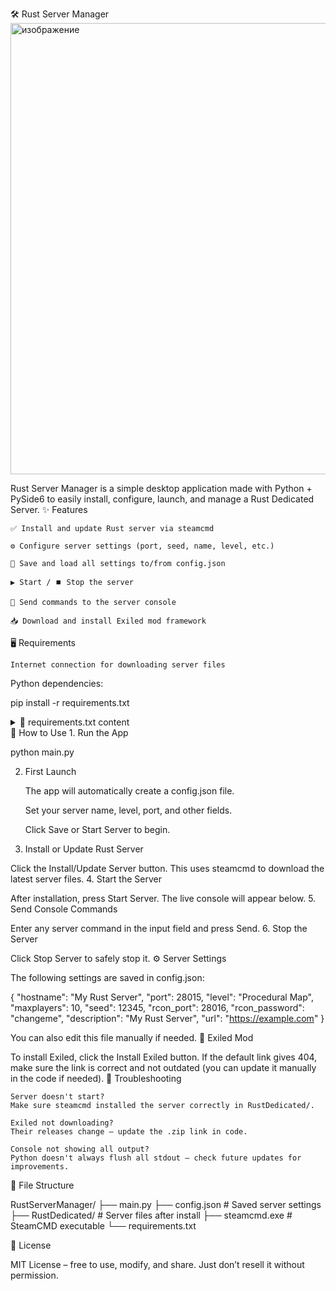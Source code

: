 🛠️ Rust Server Manager
<img width="799" height="722" alt="изображение" src="https://github.com/user-attachments/assets/054bc9b9-8e2b-4203-8ea4-a1f5f3e931ba" />

Rust Server Manager is a simple desktop application made with Python + PySide6 to easily install, configure, launch, and manage a Rust Dedicated Server.
✨ Features

    ✅ Install and update Rust server via steamcmd

    ⚙️ Configure server settings (port, seed, name, level, etc.)

    💾 Save and load all settings to/from config.json

    ▶️ Start / ⏹️ Stop the server

    💬 Send commands to the server console

    📥 Download and install Exiled mod framework

🖥️ Requirements

    Internet connection for downloading server files

Python dependencies:

pip install -r requirements.txt

<details> <summary>📄 requirements.txt content</summary>

PySide6

</details>
🚀 How to Use
1. Run the App

python main.py

2. First Launch

    The app will automatically create a config.json file.

    Set your server name, level, port, and other fields.

    Click Save or Start Server to begin.

3. Install or Update Rust Server

Click the Install/Update Server button.
This uses steamcmd to download the latest server files.
4. Start the Server

After installation, press Start Server. The live console will appear below.
5. Send Console Commands

Enter any server command in the input field and press Send.
6. Stop the Server

Click Stop Server to safely stop it.
⚙️ Server Settings

The following settings are saved in config.json:

{
  "hostname": "My Rust Server",
  "port": 28015,
  "level": "Procedural Map",
  "maxplayers": 10,
  "seed": 12345,
  "rcon_port": 28016,
  "rcon_password": "changeme",
  "description": "My Rust Server",
  "url": "https://example.com"
}

You can also edit this file manually if needed.
🧩 Exiled Mod

To install Exiled, click the Install Exiled button.
If the default link gives 404, make sure the link is correct and not outdated (you can update it manually in the code if needed).
🧼 Troubleshooting

    Server doesn't start?
    Make sure steamcmd installed the server correctly in RustDedicated/.

    Exiled not downloading?
    Their releases change — update the .zip link in code.

    Console not showing all output?
    Python doesn't always flush all stdout — check future updates for improvements.

📁 File Structure

RustServerManager/
├── main.py
├── config.json         # Saved server settings
├── RustDedicated/      # Server files after install
├── steamcmd.exe        # SteamCMD executable
└── requirements.txt

📜 License

MIT License – free to use, modify, and share.
Just don’t resell it without permission.
